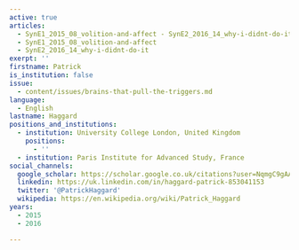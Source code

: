 ```yaml
---
active: true
articles:
  - SynE1_2015_08_volition-and-affect - SynE2_2016_14_why-i-didnt-do-it
  - SynE1_2015_08_volition-and-affect
  - SynE2_2016_14_why-i-didnt-do-it
exerpt: ''
firstname: Patrick
is_institution: false
issue:
  - content/issues/brains-that-pull-the-triggers.md
language:
  - English
lastname: Haggard
positions_and_institutions:
  - institution: University College London, United Kingdom
    positions:
      - ''
  - institution: Paris Institute for Advanced Study, France
social_channels:
  google_scholar: https://scholar.google.co.uk/citations?user=NqmgC9gAAAAJ&hl=en
  linkedin: https://uk.linkedin.com/in/haggard-patrick-853041153
  twitter: '@PatrickHaggard'
  wikipedia: https://en.wikipedia.org/wiki/Patrick_Haggard
years:
  - 2015
  - 2016

---
```

